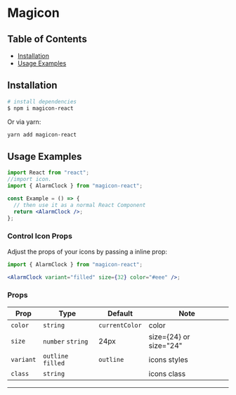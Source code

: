 # Magicon

## Table of Contents

- [Installation](#installation)
- [Usage Examples](#usage-examples)

## Installation

```bash
# install dependencies
$ npm i magicon-react
```

Or via yarn:

```bash
yarn add magicon-react
```

## Usage Examples

```jsx
import React from "react";
//import icon.
import { AlarmClock } from "magicon-react";

const Example = () => {
  // then use it as a normal React Component
  return <AlarmClock />;
};
```

### Control Icon Props

Adjust the props of your icons by passing a inline prop:

```jsx
import { AlarmClock } from "magicon-react";

<AlarmClock variant="filled" size={32} color="#eee" />;
```

### Props

| Prop      | Type               | Default        | Note                   |
| --------- | ------------------ | -------------- | ---------------------- |
| `color`   | `string`           | `currentColor` | color                  |
| `size`    | `number` `string`  | 24px           | size={24} or size="24" |
| `variant` | `outline` `filled` | `outline`      | icons styles           |
| `class`   | `string`           |                | icons class            |

---
